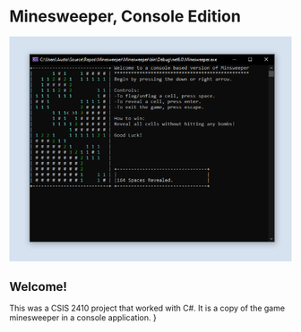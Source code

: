 ﻿# Minesweeper, Console Edition

![Design preview for CSIS 2410 project.](readmepreview.png)

## Welcome!

This was a CSIS 2410 project that worked with C#. It is a copy of the game minesweeper in a console application.
}
